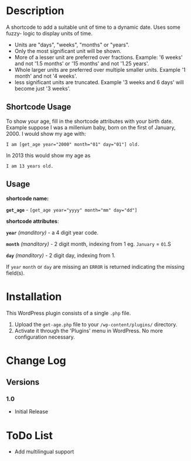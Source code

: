 # Description

A shortcode to add a suitable unit of time to a dynamic date. Uses some fuzzy-
logic to display units of time. 

*  Units are "days", "weeks", "months" or "years".
*  Only the most significant unit will be shown.
*  More of a lesser unit are preferred over fractions. Example: '6 weeks' and 
not '1.5 months' or '15 months' and not '1.25 years'.
*  Whole larger units are preferred over multiple smaller units. Example '1 
month' and not '4 weeks'.
*  less significant units are truncated. Example '3 weeks and 6 days' will 
become just '3 weeks'.


## Shortcode Usage

To show your age, fill in the shortcode attributes with your birth date. Example
suppose I was a millenium baby, born on the first of January, 2000. I would show
my age with:

    I am [get_age year="2000" month="01" day="01"] old.
    
In 2013 this would show my age as

    I am 13 years old.
    

## Usage

**shortcode name:**

**`get_age`** - `[get_age year="yyyy" month="mm" day="dd"]` 

**shortcode attributes**:

**`year`** *(manditory)* - a 4 digit year code.

**`month`** *(manditory)* - 2 digit month, indexing from 1 eg. `January` = `01`.S

**`day`** *(manditory)* - 2 digit day, indexing from 1.

If `year` `month` or `day` are missing an `ERROR` is returned indicating the 
missing field(s).


# Installation

This WordPress plugin consists of a single `.php` file.

1.  Upload the `get-age.php` file to your `/wp-content/plugins/` directory.
2.  Activate it through the 'Plugins' menu in WordPress. No more configuration
necessary.


# Change Log

## Versions

### 1.0

*  Initial Release

# ToDo List

*  Add multilingual support
